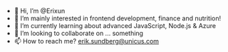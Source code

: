 - 👋 Hi, I’m @Erixun
- 👀 I’m mainly interested in frontend development, finance and nutrition!
- 🌱 I’m currently learning about advanced JavaScript, Node.js & Azure
- 💞️ I’m looking to collaborate on ... something
- 📫 How to reach me? erik.sundberg@unicus.com

<!---
Erixun/Erixun is a ✨ special ✨ repository because its `README.md` (this file) appears on your GitHub profile.
You can click the Preview link to take a look at your changes.
--->
